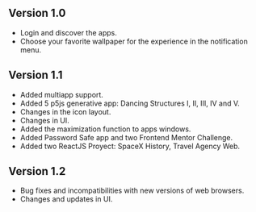 ## Version 1.0

- Login and discover the apps.
- Choose your favorite wallpaper for the experience in the notification menu.

## Version 1.1

- Added multiapp support.
- Added 5 p5js generative app: Dancing Structures I, II, III, IV and V.
- Changes in the icon layout.
- Changes in UI.
- Added the maximization function to apps windows.
- Added Password Safe app and two Frontend Mentor Challenge.
- Added two ReactJS Proyect: SpaceX History, Travel Agency Web.

## Version 1.2

- Bug fixes and incompatibilities with new versions of web browsers.
- Changes and updates in UI.